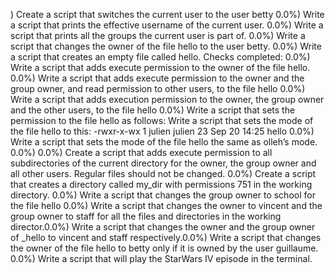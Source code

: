 )
Create a script that switches the current user to the user betty
0.0%)
Write a script that prints the effective username of the current user.
0.0%)
Write a script that prints all the groups the current user is part of.
0.0%)
Write a script that changes the owner of the file hello to the user betty.
0.0%)
Write a script that creates an empty file called hello.
Checks completed: 0.0%)
Write a script that adds execute permission to the owner of the file hello.
0.0%)
Write a script that adds execute permission to the owner and the group owner, and read permission to other users, to the file hello
0.0%)
Write a script that adds execution permission to the owner, the group owner and the other users, to the file hello
0.0%)
Write a script that sets the permission to the file hello as follows:
Write a script that sets the mode of the file hello to this:
-rwxr-x-wx 1 julien julien 23 Sep 20 14:25 hello
0.0%)
Write a script that sets the mode of the file hello the same as olleh’s mode.
0.0%)
0.0%)
Create a script that adds execute permission to all subdirectories of the current directory for the owner, the group owner and all other users. Regular files should not be changed.
0.0%)
Create a script that creates a directory called my_dir with permissions 751 in the working directory.
0.0%)
Write a script that changes the group owner to school for the file hello
0.0%)
Write a script that changes the owner to vincent and the group owner to staff for all the files and directories in the working director.0.0%)
Write a script that changes the owner and the group owner of _hello to vincent and staff respectively.0.0%)
Write a script that changes the owner of the file hello to betty only if it is owned by the user guillaume.
0.0%)
Write a script that will play the StarWars IV episode in the terminal. 
